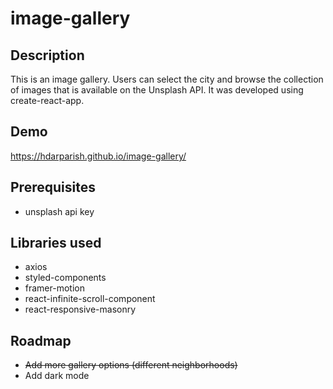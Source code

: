 # image-gallery

## Description

This is an image gallery. Users can select the city and browse the collection of images that is available on the Unsplash API. It was developed using create-react-app.


## Demo
https://hdarparish.github.io/image-gallery/

## Prerequisites

- unsplash api key

## Libraries used

- axios
- styled-components
- framer-motion
- react-infinite-scroll-component
- react-responsive-masonry

## Roadmap

- ~~Add more gallery options (different neighborhoods)~~
- Add dark mode
